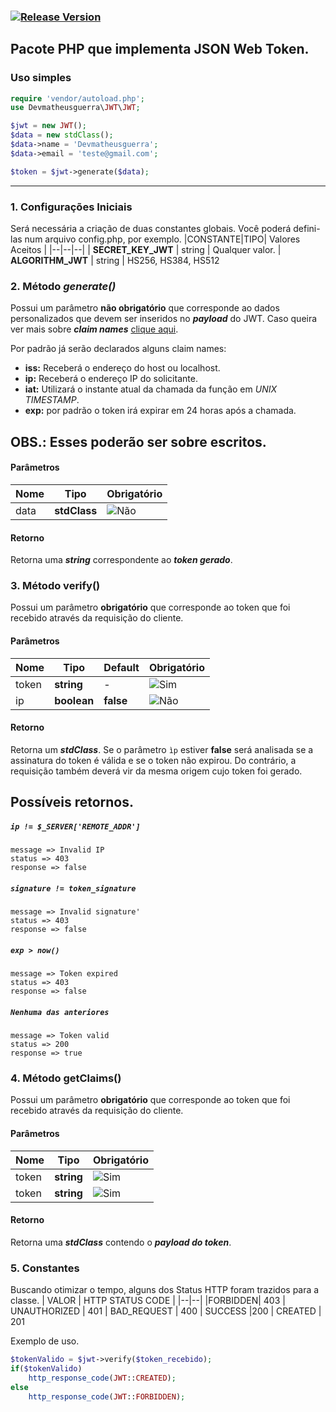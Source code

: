### [![Release Version](https://img.shields.io/github/v/tag/devmatheusguerra/php-jwt?color=%230f9f0f&label=release&style=for-the-badge)](https://github.com/devmatheusguerra/php-jwt)

## Pacote PHP que implementa JSON Web Token.

### Uso simples

```php
require 'vendor/autoload.php';
use Devmatheusguerra\JWT\JWT;

$jwt = new JWT();
$data = new stdClass();
$data->name = 'Devmatheusguerra';
$data->email = 'teste@gmail.com';

$token = $jwt->generate($data);
```
---

### 1.  Configurações Iniciais
Será necessária a criação de duas constantes globais. Você poderá defini-las num arquivo config.php, por exemplo.
|CONSTANTE|TIPO| Valores Aceitos |
|--|--|--|
| **SECRET_KEY_JWT** | string | Qualquer valor.
| **ALGORITHM_JWT** | string | HS256, HS384, HS512


### 2. Método *generate()*
Possui um parâmetro **não obrigatório** que corresponde ao dados personalizados que devem ser inseridos no ***payload*** do JWT. Caso queira ver mais sobre ***claim names*** [clique aqui](https://www.rfc-editor.org/rfc/rfc7519.html#section-4.1).

Por padrão já serão declarados alguns claim names:
- **iss:** Receberá o endereço do host ou localhost.
- **ip:** Receberá o endereço IP do solicitante.
- **iat:** Utilizará o instante atual da chamada da função em *UNIX TIMESTAMP*.
- **exp:** por padrão o token irá expirar em 24 horas após a chamada.

**OBS.: Esses poderão ser sobre escritos.**
-
#### Parâmetros
| Nome | Tipo | Obrigatório |
|--|--|--|
| data | **stdClass** |  ![Não](https://icons.iconarchive.com/icons/hopstarter/button/16/Button-Delete-icon.png) |

#### Retorno
Retorna uma ***string*** correspondente ao ***token gerado***.

### 3. Método verify()
Possui um parâmetro **obrigatório** que corresponde ao token que foi recebido através da requisição do cliente.

#### Parâmetros
| Nome | Tipo | **Default** | Obrigatório |
|--|--|--|--|
| token | **string** | - |![Sim](https://icons.iconarchive.com/icons/custom-icon-design/flatastic-9/16/Accept-icon.png)|
| ip | **boolean** | **false** |![Não](https://icons.iconarchive.com/icons/hopstarter/button/16/Button-Delete-icon.png) |


#### Retorno
Retorna um ***stdClass***. Se o parâmetro ```ìp``` estiver **false** será analisada se a assinatura do token é válida e se o token não expirou. Do contrário, a requisição também deverá vir da mesma origem cujo token foi gerado.

## Possíveis retornos.

##### ```ip != $_SERVER['REMOTE_ADDR']```
```
message => Invalid IP 
status => 403
response => false
```

##### ```signature != token_signature```
```
message => Invalid signature'
status => 403
response => false
```

##### ```exp > now()```
```
message => Token expired
status => 403
response => false
```

##### ```Nenhuma das anteriores```
```
message => Token valid
status => 200
response => true
```

### 4. Método getClaims()
Possui um parâmetro **obrigatório** que corresponde ao token que foi recebido através da requisição do cliente.

#### Parâmetros
| Nome | Tipo | Obrigatório |
|--|--|--|
| token | **string** |  ![Sim](https://icons.iconarchive.com/icons/custom-icon-design/flatastic-9/16/Accept-icon.png)|
| token | **string** |  ![Sim](https://icons.iconarchive.com/icons/custom-icon-design/flatastic-9/16/Accept-icon.png)|

#### Retorno
Retorna uma ***stdClass*** contendo o ***payload do token***.

### 5. Constantes
Buscando otimizar o tempo, alguns dos Status HTTP foram trazidos para a classe.
| VALOR | HTTP STATUS CODE |
|--|--|
|FORBIDDEN| 403
| UNAUTHORIZED | 401
| BAD_REQUEST | 400
| SUCCESS |200
| CREATED | 201

Exemplo de uso.
```php
$tokenValido = $jwt->verify($token_recebido);
if($tokenValido)
	http_response_code(JWT::CREATED);
else
	http_response_code(JWT::FORBIDDEN);
```
